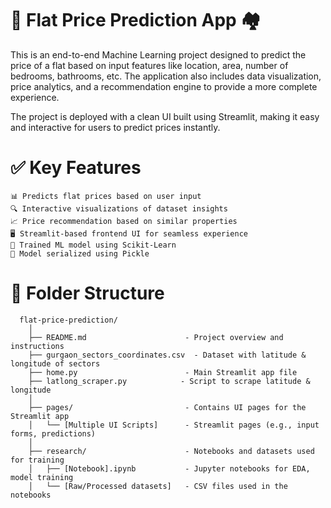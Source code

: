 
# 🏢 Flat Price Prediction App 🏘️
This is an end-to-end Machine Learning project designed to predict the price of a flat based on input features like location, area, number of bedrooms, bathrooms, etc. The application also includes data visualization, price analytics, and a recommendation engine to provide a more complete experience.

The project is deployed with a clean UI built using Streamlit, making it easy and interactive for users to predict prices instantly.
# ✅ Key Features <br>
    📊 Predicts flat prices based on user input  
    🔍 Interactive visualizations of dataset insights  
    📈 Price recommendation based on similar properties  
    🖥️ Streamlit-based frontend UI for seamless experience  
    🧠 Trained ML model using Scikit-Learn  
    💾 Model serialized using Pickle


# 📂 Folder Structure

      flat-price-prediction/
        │
        ├── README.md                      - Project overview and instructions
        ├── gurgaon_sectors_coordinates.csv  - Dataset with latitude & longitude of sectors
        ├── home.py                        - Main Streamlit app file
        ├── latlong_scraper.py            - Script to scrape latitude & longitude
        │
        ├── pages/                         - Contains UI pages for the Streamlit app
        │   └── [Multiple UI Scripts]      - Streamlit pages (e.g., input forms, predictions)
        │
        ├── research/                      - Notebooks and datasets used for training
        │   ├── [Notebook].ipynb           - Jupyter notebooks for EDA, model training
        │   └── [Raw/Processed datasets]   - CSV files used in the notebooks
